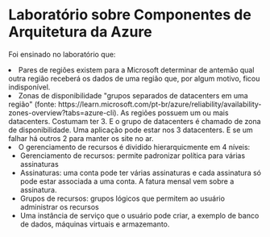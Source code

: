 # Laboratório sobre Componentes de Arquitetura da Azure
Foi ensinado no laboratório que:
<li>Pares de regiões existem para a Microsoft determinar de antemão qual outra região receberá os dados de uma região que, por algum motivo, ficou indisponível.</li>
<li>Zonas de disponibilidade "grupos separados de datacenters em uma região" (fonte: https://learn.microsoft.com/pt-br/azure/reliability/availability-zones-overview?tabs=azure-cli). As regiões possuem um ou mais datacenters. Costumam ter 3. E o grupo de datacenters é chamado de zona de disponibilidade. Uma aplicação pode estar nos 3 datacenters. E se um falhar há outros 2 para manter os site no ar.</li>
<li>O gerenciamento de recursos é dividido hierarquicmente em 4 níveis: 
<ul>
  <li>Gerenciamento de recursos: permite padronizar política para várias assinaturas</li>
  <li>Assinaturas: uma conta pode ter várias assinaturas e cada assinatura só pode estar associada a uma conta. A fatura mensal vem sobre a assinatura.</li>
  <li>Grupos de recursos: grupos lógicos que permitem ao usuário administrar os recursos</li>
  <li>Uma instância de serviço que o usuário pode criar, a exemplo de banco de dados, máquinas virtuais e armazemanto.</li>
</ul></li>
